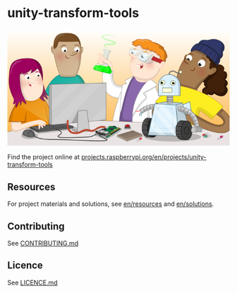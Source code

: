 # unity-transform-tools

![unity-transform-tools](banner.png)

Find the project online at [projects.raspberrypi.org/en/projects/unity-transform-tools](https://projects.raspberrypi.org/en/projects/unity-transform-tools)

## Resources
For project materials and solutions, see [en/resources](https://github.com/raspberrypilearning/unity-transform-tools/tree/master/en/resources) and [en/solutions](https://github.com/raspberrypilearning/unity-transform-tools/tree/master/en/solutions).

## Contributing
See [CONTRIBUTING.md](CONTRIBUTING.md)

## Licence
 See [LICENCE.md](LICENCE.md)